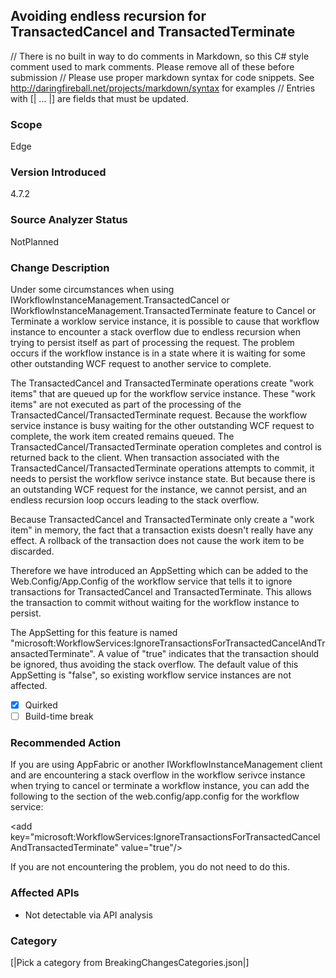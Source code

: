 ## Avoiding endless recursion for TransactedCancel and TransactedTerminate

// There is no built in way to do comments in Markdown, so this C# style comment used to mark comments. Please remove all of these before submission
// Please use proper markdown syntax for code snippets. See http://daringfireball.net/projects/markdown/syntax for examples
// Entries with [| ... |] are fields that must be updated.

### Scope
Edge

### Version Introduced
4.7.2

### Source Analyzer Status
NotPlanned

### Change Description
Under some circumstances when using IWorkflowInstanceManagement.TransactedCancel or IWorkflowInstanceManagement.TransactedTerminate feature to Cancel or Terminate a worklow service instance, it is possible to cause that workflow instance to encounter a stack overflow due to endless recursion when trying to persist itself as part of processing the request. The problem occurs if the workflow instance is in a state where it is waiting for some other outstanding WCF request to another service to complete.

The TransactedCancel and TransactedTerminate operations create "work items" that are queued up for the workflow service instance. These "work items" are not executed as part of the processing of the TransactedCancel/TransactedTerminate request. Because the workflow service instance is busy waiting for the other outstanding WCF request to complete, the work item created remains queued. The TransactedCancel/TransactedTerminate operation completes and control is returned back to the client. When transaction associated with the TransactedCancel/TransactedTerminate operations attempts to commit, it needs to persist the workflow serivce instance state. But because there is an outstanding WCF request for the instance, we cannot persist, and an endless recursion loop occurs leading to the stack overflow.

Because TransactedCancel and TransactedTerminate only create a "work item" in memory, the fact that a transaction exists doesn't really have any effect. A rollback of the transaction does not cause the work item to be discarded.

Therefore we have introduced an AppSetting which can be added to the Web.Config/App.Config of the workflow service that tells it to ignore transactions for TransactedCancel and TransactedTerminate. This allows the transaction to commit without waiting for the workflow instance to persist.

The AppSetting for this feature is named "microsoft:WorkflowServices:IgnoreTransactionsForTransactedCancelAndTransactedTerminate". A value of "true" indicates that the transaction should be ignored, thus avoiding the stack overflow. The default value of this AppSetting is "false", so existing workflow service instances are not affected.


- [x] Quirked 
- [ ] Build-time break

### Recommended Action
If you are using AppFabric or another IWorkflowInstanceManagement client and are encountering a stack overflow in the workflow serivce instance when trying to cancel or terminate a workflow instance, you can add the following to the <appSettings> section of the web.config/app.config for the workflow service:
  
  &lt;add key="microsoft:WorkflowServices:IgnoreTransactionsForTransactedCancelAndTransactedTerminate" value="true"/&gt;
  
If you are not encountering the problem, you do not need to do this.


### Affected APIs
  * Not detectable via API analysis

### Category
[|Pick a category from BreakingChangesCategories.json|]


<!--
    https://devdiv.visualstudio.com/DevDiv/_workitems/edit/258978
-->

